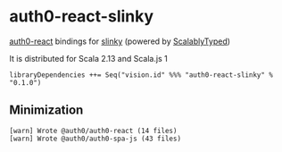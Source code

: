 # auth0-react-slinky
[auth0-react](https://github.com/auth0/auth0-react) bindings for [slinky](https://slinky.dev/) (powered by [ScalablyTyped](https://scalablytyped.org))

It is distributed for Scala 2.13 and Scala.js 1

```
libraryDependencies ++= Seq("vision.id" %%% "auth0-react-slinky" % "0.1.0") 
```

## Minimization
```
[warn] Wrote @auth0/auth0-react (14 files)
[warn] Wrote @auth0/auth0-spa-js (43 files)
```